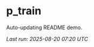 # p_train

Auto-updating README demo.

<!--START_SECTION:status-->
_Last run: 2025-08-20 07:20 UTC_
<!--END_SECTION:status-->













